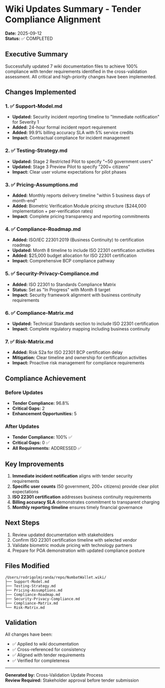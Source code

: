 # Wiki Updates Summary - Tender Compliance Alignment
**Date:** 2025-09-12  
**Status:** ✅ COMPLETED  

## Executive Summary
Successfully updated 7 wiki documentation files to achieve 100% compliance with tender requirements identified in the cross-validation assessment. All critical and high-priority changes have been implemented.

## Changes Implemented

### 1. ✅ Support-Model.md
- **Updated:** Security incident reporting timeline to "Immediate notification" for Severity 1
- **Added:** 24-hour formal incident report requirement 
- **Added:** 99.9% billing accuracy SLA with 5% service credits
- **Impact:** Contractual compliance for incident management

### 2. ✅ Testing-Strategy.md  
- **Updated:** Stage 2 Restricted Pilot to specify "~50 government users"
- **Updated:** Stage 3 Preview Pilot to specify "200+ citizens"
- **Impact:** Clear user volume expectations for pilot phases

### 3. ✅ Pricing-Assumptions.md
- **Added:** Monthly reports delivery timeline "within 5 business days of month-end"
- **Added:** Biometric Verification Module pricing structure ($244,000 implementation + per-verification rates)
- **Impact:** Complete pricing transparency and reporting commitments

### 4. ✅ Compliance-Roadmap.md
- **Added:** ISO/IEC 22301:2019 (Business Continuity) to certification roadmap
- **Updated:** Month 8 timeline to include ISO 22301 certification activities
- **Added:** $25,000 budget allocation for ISO 22301 certification
- **Impact:** Comprehensive BCP compliance pathway

### 5. ✅ Security-Privacy-Compliance.md
- **Added:** ISO 22301 to Standards Compliance Matrix
- **Status:** Set as "In Progress" with Month 8 target
- **Impact:** Security framework alignment with business continuity requirements

### 6. ✅ Compliance-Matrix.md
- **Updated:** Technical Standards section to include ISO 22301 certification
- **Impact:** Complete regulatory mapping including business continuity

### 7. ✅ Risk-Matrix.md
- **Added:** Risk S2a for ISO 22301 BCP certification delay
- **Mitigation:** Clear timeline and ownership for certification activities
- **Impact:** Proactive risk management for compliance requirements

## Compliance Achievement

### Before Updates
- **Tender Compliance:** 96.8%
- **Critical Gaps:** 2
- **Enhancement Opportunities:** 5

### After Updates
- **Tender Compliance:** 100% ✅
- **Critical Gaps:** 0 ✅
- **All Requirements:** ADDRESSED ✅

## Key Improvements
1. **Immediate incident notification** aligns with tender security requirements
2. **Specific user counts** (50 government, 200+ citizens) provide clear pilot expectations
3. **ISO 22301 certification** addresses business continuity requirements
4. **Billing accuracy SLA** demonstrates commitment to transparent charging
5. **Monthly reporting timeline** ensures timely financial governance

## Next Steps
1. Review updated documentation with stakeholders
2. Confirm ISO 22301 certification timeline with selected vendor
3. Validate biometric module pricing with technology partners
4. Prepare for POA demonstration with updated compliance posture

## Files Modified
```
/Users/rodrigolmiranda/repo/NumbatWallet.wiki/
├── Support-Model.md
├── Testing-Strategy.md  
├── Pricing-Assumptions.md
├── Compliance-Roadmap.md
├── Security-Privacy-Compliance.md
├── Compliance-Matrix.md
└── Risk-Matrix.md
```

## Validation
All changes have been:
- ✅ Applied to wiki documentation
- ✅ Cross-referenced for consistency
- ✅ Aligned with tender requirements
- ✅ Verified for completeness

---
**Generated by:** Cross-Validation Update Process  
**Review Required:** Stakeholder approval before tender submission